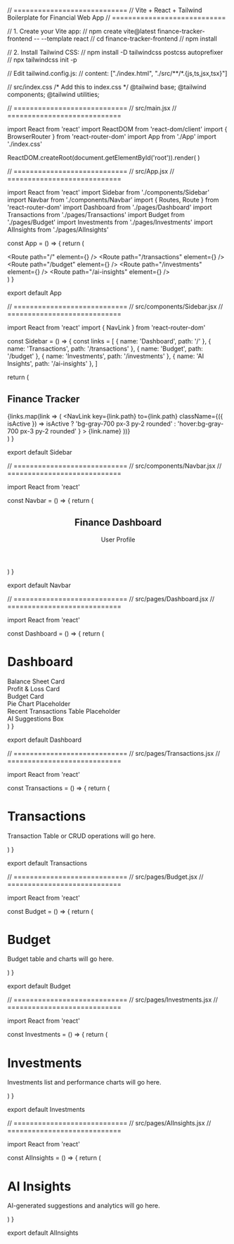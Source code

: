 // ============================
// Vite + React + Tailwind Boilerplate for Financial Web App
// ============================

// 1. Create your Vite app:
// npm create vite@latest finance-tracker-frontend -- --template react
// cd finance-tracker-frontend
// npm install

// 2. Install Tailwind CSS:
// npm install -D tailwindcss postcss autoprefixer
// npx tailwindcss init -p

// Edit tailwind.config.js:
// content: ["./index.html", "./src/**/*.{js,ts,jsx,tsx}"]

// src/index.css
/* Add this to index.css */
@tailwind base;
@tailwind components;
@tailwind utilities;


// ============================
// src/main.jsx
// ============================

import React from 'react'
import ReactDOM from 'react-dom/client'
import { BrowserRouter } from 'react-router-dom'
import App from './App'
import './index.css'

ReactDOM.createRoot(document.getElementById('root')).render(
  <BrowserRouter>
    <App />
  </BrowserRouter>
)


// ============================
// src/App.jsx
// ============================

import React from 'react'
import Sidebar from './components/Sidebar'
import Navbar from './components/Navbar'
import { Routes, Route } from 'react-router-dom'
import Dashboard from './pages/Dashboard'
import Transactions from './pages/Transactions'
import Budget from './pages/Budget'
import Investments from './pages/Investments'
import AIInsights from './pages/AIInsights'

const App = () => {
  return (
    <div className="flex h-screen">
      <Sidebar />
      <div className="flex-1 flex flex-col">
        <Navbar />
        <main className="p-6 overflow-auto">
          <Routes>
            <Route path="/" element={<Dashboard />} />
            <Route path="/transactions" element={<Transactions />} />
            <Route path="/budget" element={<Budget />} />
            <Route path="/investments" element={<Investments />} />
            <Route path="/ai-insights" element={<AIInsights />} />
          </Routes>
        </main>
      </div>
    </div>
  )
}

export default App


// ============================
// src/components/Sidebar.jsx
// ============================

import React from 'react'
import { NavLink } from 'react-router-dom'

const Sidebar = () => {
  const links = [
    { name: 'Dashboard', path: '/' },
    { name: 'Transactions', path: '/transactions' },
    { name: 'Budget', path: '/budget' },
    { name: 'Investments', path: '/investments' },
    { name: 'AI Insights', path: '/ai-insights' },
  ]

  return (
    <aside className="w-64 bg-gray-800 text-white min-h-screen">
      <h1 className="text-2xl font-bold p-4">Finance Tracker</h1>
      <nav className="flex flex-col space-y-2 p-4">
        {links.map(link => (
          <NavLink
            key={link.path}
            to={link.path}
            className={({ isActive }) =>
              isActive
                ? 'bg-gray-700 px-3 py-2 rounded'
                : 'hover:bg-gray-700 px-3 py-2 rounded'
            }
          >
            {link.name}
          </NavLink>
        ))}
      </nav>
    </aside>
  )
}

export default Sidebar


// ============================
// src/components/Navbar.jsx
// ============================

import React from 'react'

const Navbar = () => {
  return (
    <header className="bg-white shadow px-6 py-4 flex justify-between items-center">
      <h2 className="text-xl font-semibold">Finance Dashboard</h2>
      <div className="text-gray-600">User Profile</div>
    </header>
  )
}

export default Navbar


// ============================
// src/pages/Dashboard.jsx
// ============================

import React from 'react'

const Dashboard = () => {
  return (
    <div>
      <h1 className="text-2xl font-bold mb-4">Dashboard</h1>
      <div className="grid grid-cols-1 md:grid-cols-3 gap-4">
        <div className="bg-green-100 p-4 rounded">Balance Sheet Card</div>
        <div className="bg-blue-100 p-4 rounded">Profit & Loss Card</div>
        <div className="bg-yellow-100 p-4 rounded">Budget Card</div>
      </div>
      <div className="mt-6">
        <div className="bg-white shadow p-4 rounded">Pie Chart Placeholder</div>
      </div>
      <div className="mt-6">
        <div className="bg-white shadow p-4 rounded">Recent Transactions Table Placeholder</div>
      </div>
      <div className="mt-6">
        <div className="bg-purple-100 p-4 rounded">AI Suggestions Box</div>
      </div>
    </div>
  )
}

export default Dashboard


// ============================
// src/pages/Transactions.jsx
// ============================

import React from 'react'

const Transactions = () => {
  return (
    <div>
      <h1 className="text-2xl font-bold mb-4">Transactions</h1>
      <p>Transaction Table or CRUD operations will go here.</p>
    </div>
  )
}

export default Transactions


// ============================
// src/pages/Budget.jsx
// ============================

import React from 'react'

const Budget = () => {
  return (
    <div>
      <h1 className="text-2xl font-bold mb-4">Budget</h1>
      <p>Budget table and charts will go here.</p>
    </div>
  )
}

export default Budget


// ============================
// src/pages/Investments.jsx
// ============================

import React from 'react'

const Investments = () => {
  return (
    <div>
      <h1 className="text-2xl font-bold mb-4">Investments</h1>
      <p>Investments list and performance charts will go here.</p>
    </div>
  )
}

export default Investments


// ============================
// src/pages/AIInsights.jsx
// ============================

import React from 'react'

const AIInsights = () => {
  return (
    <div>
      <h1 className="text-2xl font-bold mb-4">AI Insights</h1>
      <p>AI-generated suggestions and analytics will go here.</p>
    </div>
  )
}

export default AIInsights
